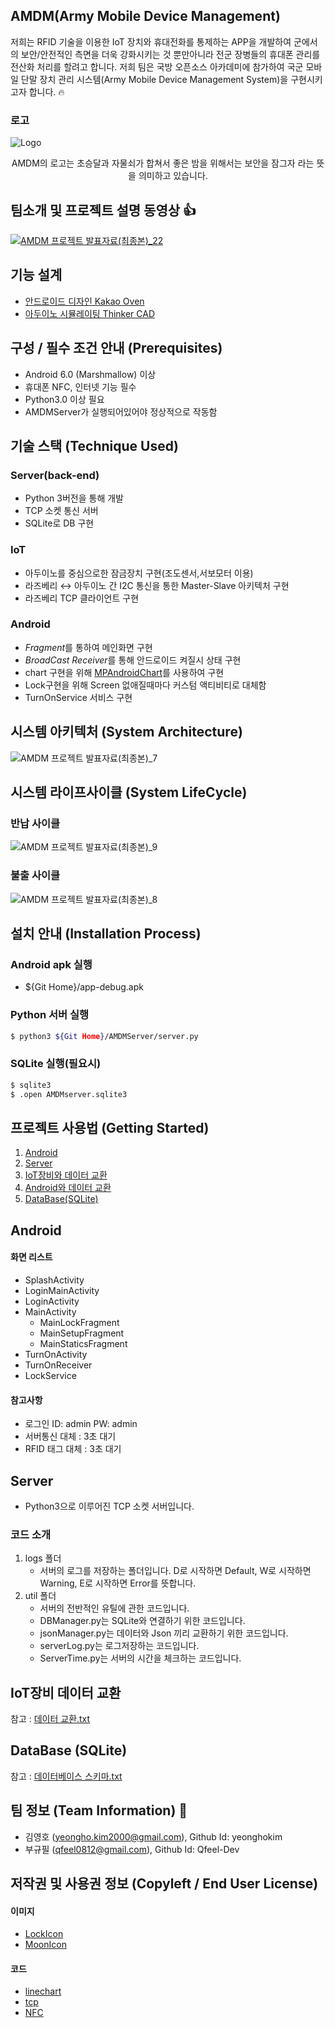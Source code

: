 ## AMDM(Army Mobile Device Management)
저희는 RFID 기술을 이용한 IoT 장치와 휴대전화를 통제하는 APP을 개발하여 군에서의 보안/안전적인 측면을 더욱 강화시키는 것 뿐만아니라 전군 장병들의 휴대폰 관리를 전산화 처리를 할려고 합니다.
저희 팀은 국방 오픈소스 아카데미에 참가하여 국군 모바일 단말 장치 관리 시스템(Army Mobile Device Management System)을 구현시키고자 합니다. 🔥

### 로고

![Logo](https://github.com/yeonghokim/AMDM/blob/main/logo/Logo_Github.png)

<p align="center">AMDM의 로고는 초승달과 자물쇠가 합쳐서 좋은 밤을 위해서는 보안을 잠그자 라는 뜻을 의미하고 있습니다.</p>

## 팀소개 및 프로젝트 설명 동영상 👍
[![AMDM 프로젝트 발표자료(최종본)_22](https://user-images.githubusercontent.com/71952165/97779919-a1fa2f80-1bc4-11eb-9d8d-1fddcd1b012c.png)](https://youtu.be/HRwMVqA-am0)


## 기능 설계
 - [안드로이드 디자인 Kakao Oven](https://ovenapp.io/project/qREXQacVLW1qzBvL5xhXo0wNgUoqVt7W#ScIyR)
 - [아두이노 시뮬레이팅 Thinker CAD](https://www.tinkercad.com/things/cZuXuEFHrnm)
## 구성 / 필수 조건 안내 (Prerequisites)
* Android 6.0 (Marshmallow) 이상 
* 휴대폰 NFC, 인터넷 기능 필수
* Python3.0 이상 필요
* AMDMServer가 실행되어있어야 정상적으로 작동함

## 기술 스택 (Technique Used)
### Server(back-end)
 - Python 3버전을 통해 개발
 - TCP 소켓 통신 서버
 - SQLite로 DB 구현

### IoT
 - 아두이노를 중심으로한 잠금장치 구현(조도센서,서보모터 이용)
 - 라즈베리 ↔ 아두이노 간 I2C 통신을 통한 Master-Slave 아키텍처 구현
 - 라즈베리 TCP 클라이언트 구현

### Android
 - *Fragment*를 통하여 메인화면 구현
 - *BroadCast Receiver*를 통해 안드로이드 켜질시 상태 구현
 - chart 구현을 위해 [MPAndroidChart](https://github.com/PhilJay/MPAndroidChart)를 사용하여 구현
 - Lock구현을 위해 Screen 없애질때마다 커스텀 액티비티로 대체함
 - TurnOnService 서비스 구현

## 시스템 아키텍처 (System Architecture)
![AMDM 프로젝트 발표자료(최종본)_7](https://user-images.githubusercontent.com/71952165/97780042-87748600-1bc5-11eb-86f2-4142215e727b.png)

## 시스템 라이프사이클 (System LifeCycle)
 ### 반납 사이클
 ![AMDM 프로젝트 발표자료(최종본)_9](https://user-images.githubusercontent.com/71952165/97780081-c73b6d80-1bc5-11eb-9a8c-2f6a5620f3ce.png)
 
 ### 불출 사이클
![AMDM 프로젝트 발표자료(최종본)_8](https://user-images.githubusercontent.com/71952165/97780072-ba1e7e80-1bc5-11eb-83ff-be0d3e93e655.png)

## 설치 안내 (Installation Process)

### Android apk 실행
* ${Git Home}/app-debug.apk

### Python 서버 실행
```bash
$ python3 ${Git Home}/AMDMServer/server.py
```

### SQLite 실행(필요시)
```bash
$ sqlite3
$ .open AMDMserver.sqlite3
```

## 프로젝트 사용법 (Getting Started)
1. [Android](https://github.com/yeonghokim/AMDM#android-1)
2. [Server](https://github.com/yeonghokim/AMDM#server)
3. [IoT장비와 데이터 교환](https://github.com/yeonghokim/AMDM#iot%EC%9E%A5%EB%B9%84-%EB%8D%B0%EC%9D%B4%ED%84%B0-%EA%B5%90%ED%99%98)
4. [Android와 데이터 교환](https://github.com/yeonghokim/AMDM#android-%EB%8D%B0%EC%9D%B4%ED%84%B0-%EA%B5%90%ED%99%98)
5. [DataBase(SQLite)](https://github.com/yeonghokim/AMDM#database-sqlite)

## Android
#### 화면 리스트
* SplashActivity
* LoginMainActivity
* LoginActivity
* MainActivity
    * MainLockFragment
    * MainSetupFragment
    * MainStaticsFragment
* TurnOnActivity
* TurnOnReceiver
* LockService
#### 참고사항
* 로그인 ID: admin PW: admin
* 서버통신 대체 : 3초 대기
* RFID 태그 대체 : 3초 대기

## Server
* Python3으로 이루어진 TCP 소켓 서버입니다.

### 코드 소개
1. logs 폴더
    * 서버의 로그를 저장하는 폴더입니다. D로 시작하면 Default, W로 시작하면 Warning, E로 시작하면 Error를 뜻합니다.
2. util 폴더
    * 서버의 전반적인 유틸에 관한 코드입니다.
    * DBManager.py는 SQLite와 연결하기 위한 코드입니다.
    * jsonManager.py는 데이터와 Json 끼리 교환하기 위한 코드입니다.
    * serverLog.py는 로그저장하는 코드입니다.
    * ServerTime.py는 서버의 시간을 체크하는 코드입니다.
    
## IoT장비 데이터 교환
참고 : [데이터 교환.txt](https://github.com/osamhack2020/APP_AMDM_KimChunma/blob/main/%EB%8D%B0%EC%9D%B4%ED%84%B0%20%EA%B5%90%ED%99%98.txt)

## DataBase (SQLite)
참고 : [데이터베이스 스키마.txt](https://github.com/osamhack2020/APP_AMDM_KimChunma/blob/main/%EB%8D%B0%EC%9D%B4%ED%84%B0%EB%B2%A0%EC%9D%B4%EC%8A%A4%20%EC%8A%A4%ED%82%A4%EB%A7%88.txt)


## 팀 정보 (Team Information) 💙
- 김영호 (yeongho.kim2000@gmail.com), Github Id: yeonghokim
- 부규필 (qfeel0812@gmail.com), Github Id: Qfeel-Dev

## 저작권 및 사용권 정보 (Copyleft / End User License)
#### 이미지
 * [LockIcon](https://www.flaticon.com/free-icon/lock_3039495?term=lock&page=1&position=65)
 * [MoonIcon](https://www.flaticon.com/free-icon/moon_1030337?term=moon&page=2&position=85)
#### 코드
 * [linechart](https://github.com/PhilJay/MPAndroidChart)
 * [tcp](https://github.com/DDANGEUN/TCP_ClientSocket/tree/master)
 * [NFC](https://github.com/codexpedia/android_nfc_read_write)
